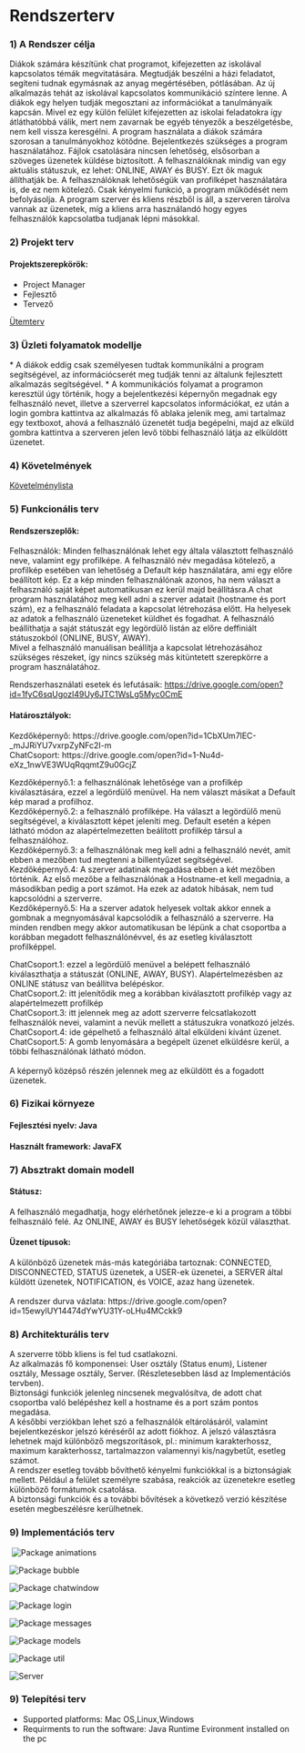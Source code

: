 <h1><strong>Rendszerterv</strong></h1>
<h3><strong>1) A Rendszer célja</strong></h3>
  Diákok számára készítünk chat programot, kifejezetten az iskolával kapcsolatos témák megvitatására. Megtudják beszélni a házi feladatot, segíteni tudnak egymásnak az anyag megértésében, pótlásában. Az új alkalmazás tehát az iskolával kapcsolatos kommunikáció színtere lenne. A diákok egy helyen tudják megosztani az információkat a tanulmányaik kapcsán. Mivel ez egy külön felület kifejezetten az iskolai feladatokra így átláthatóbbá válik, mert nem zavarnak be egyéb tényezők a beszélgetésbe, nem kell vissza keresgélni. A program használata a diákok számára szorosan a tanulmányokhoz kötődne. Bejelentkezés szükséges a program használatához. Fájlok csatolására nincsen lehetőség, elsősorban a szöveges üzenetek küldése biztosított.
A felhasználóknak mindig van egy aktuális státuszuk, ez lehet: ONLINE, AWAY és BUSY. Ezt ők maguk állíthatják be.
A felhasználóknak lehetőségük van profilképet használatára is, de ez nem kötelező. Csak kényelmi funkció, a program működését nem befolyásolja.
A program szerver és kliens részből is áll, a szerveren tárolva vannak az üzenetek, míg a kliens arra használandó hogy egyes felhasználók kapcsolatba tudjanak lépni másokkal.

<h3><strong>2) Projekt terv</strong></h3>
  <h4>Projektszerepkörök:</h4>
  <ul>
  <li>Project Manager</li>
  <li>Fejlesztő</li>
  <li>Tervező</li>
  </ul>

  <a href="https://github.com/afplabor2019/husi/blob/master/Chat%20project/Documents/%C3%BCtemterv.md">Ütemterv</a>
<h3><strong>3) Üzleti folyamatok modellje</strong></h3>
  *  A diákok eddig csak személyesen tudtak kommunikálni a program segítségével, az információcserét meg tudják tenni az  általunk fejlesztett alkalmazás segítségével.
  *  A kommunikációs folyamat a programon keresztül úgy történik, hogy a bejelentkezési képernyőn megadnak egy felhasználó nevet, illetve a szerverrel kapcsolatos információkat, ez után a login gombra kattintva az alkalmazás fő ablaka jelenik meg, ami tartalmaz egy textboxot, ahová a felhasználó üzenetét tudja begépelni, majd az elküld gombra kattintva a szerveren jelen levő többi felhasználó látja az elküldött üzenetet.

<h3><strong>4) Követelmények</strong></h3>
  <a href="https://www.notion.so/67c6af5872ad433f85d5ff384d2307a0?v=b0ec53b48bf8483d954e16908574915b">Követelménylista</a>
<h3><strong>5) Funkcionális terv</strong></h3>
<h4>Rendszerszeplők:</h4>
Felhasználók:
Minden felhasználónak lehet egy általa választott felhasználó neve, valamint egy profilképe. A felhasználó név megadása   kötelező, a profilkép esetében van lehetőség a Default kép használatára, ami egy előre beállított kép. Ez a kép minden felhasználónak   azonos, ha nem választ a felhasználó saját képet automatikusan ez kerül majd beállításra.A chat program használatához meg kell adni a szerver adatait (hostname és port szám), ez a felhasználó feladata a kapcsolat létrehozása előtt. Ha helyesek az adatok a felhasználó üzeneteket küldhet és fogadhat. A felhasználó beállíthatja a saját státuszát egy legördülő listán az előre deffiniált státuszokból (ONLINE, BUSY, AWAY). <br>
Mivel a felhasználó manuálisan beállítja a kapcsolat létrehozásához szükséges részeket, így nincs szükség más kitüntetett szerepkörre a program használatához.<br>

Rendszerhasználati esetek és lefutásaik: https://drive.google.com/open?id=1fyC6sqUgozl49Uy6JTC1WsLg5Myc0CmE
<br>
<h4>Határosztályok:</h4>
Kezdőképernyő: https://drive.google.com/open?id=1CbXUm7lEC-_mJJRiYU7vxrpZyNFc2I-m
<br>
ChatCsoport: https://drive.google.com/open?id=1-Nu4d-eXz_1nwVE3WUqRqqmtZ9u0GcjZ

Kezdőképernyő.1: a felhasználónak lehetősége van a profilkép kiválasztására, ezzel a legördülő menüvel. Ha nem választ másikat a Default kép marad a profilhoz.<br>
Kezdőképernyő.2: a felhasználó profilképe. Ha választ a legördülő menü segítségével, a kiválasztott képet jeleníti meg. Default esetén a képen látható módon az alapértelmezetten beálított profilkép társul a felhasználóhoz.<br>
Kezdőképernyő.3: a felhasználónak meg kell adni a felhasználó nevét, amit ebben a mezőben tud megtenni a billentyűzet segítségével.<br>
Kezdőképernyő.4: A szerver adatinak megadása ebben a két mezőben történik. Az első mezőbe a felhasználónak a Hostname-et kell megadnia, a másodikban pedig a port számot. Ha ezek az adatok hibásak, nem tud kapcsolódni a szerverre.<br>
Kezdőképernyő.5: Ha a szerver adatok helyesek voltak akkor ennek a gombnak a megnyomásával kapcsolódik a felhasználó a szerverre. Ha minden rendben megy akkor automatikusan be lépünk a chat csoportba a korábban megadott felhasználónévvel, és az esetleg kiválasztott profilképpel.<br>

ChatCsoport.1: ezzel a legördülő menüvel a belépett felhasználó kiválaszthatja a státuszát (ONLINE, AWAY, BUSY). Alapértelmezésben az ONLINE státusz van beállítva belépéskor.<br>
ChatCsoport.2: itt jelenítődik meg a korábban kiválasztott profilkép vagy az alapértelmezett profilkép<br>
ChatCsoport.3: itt jelennek meg az adott szerverre felcsatlakozott felhasználók nevei, valamint a nevük mellett a státuszukra vonatkozó jelzés.<br>
ChatCsoport.4: ide gépelhető a felhasználó által elküldeni kívánt üzenet.<br>
ChatCsoport.5: A gomb lenyomására a begépelt üzenet elküldésre kerül, a többi felhasználónak látható módon.<br>
<br>A képernyő középső részén jelennek meg az elküldött és a fogadott üzenetek.



<h3><strong>6) Fizikai környeze</strong></h3>
  <h4>Fejlesztési nyelv: Java</h4>
  <h4>Használt framework: JavaFX</h4> 
<h3><strong>7) Absztrakt domain modell</strong></h3>
<h4>Státusz:</h4> A felhasználó megadhatja, hogy elérhetőnek jelezze-e ki a program a többi felhasználó felé. Az ONLINE, AWAY és BUSY lehetőségek közül választhat.
<h4>Üzenet típusok:</h4> A különböző üzenetek más-más kategóriába tartoznak: CONNECTED, DISCONNECTED, STATUS üzenetek, a USER-ek üzenetei, a SERVER által küldött üzenetek, NOTIFICATION, és VOICE, azaz hang üzenetek.<br>
<br>A rendszer durva vázlata: https://drive.google.com/open?id=15ewylUY14474dYwYU31Y-oLHu4MCckk9

<h3><strong>8) Architekturális terv</strong></h3>
A szerverre több kliens is fel tud csatlakozni.<br>
Az alkalmazás fő komponensei: User osztály (Status enum), Listener osztály, Message osztály, Server. (Részletesebben lásd az Implementációs tervben).<br>
Biztonsági funkciók jelenleg nincsenek megvalósítva, de adott chat csoportba való belépéshez kell a hostname és a port szám pontos megadása.<br>
A későbbi verziókban lehet szó a felhasználók eltárolásáról, valamint bejelentkezéskor jelszó kéréséről az adott fiókhoz. A jelszó választásra lehetnek majd különböző megszorítások, pl.: minimum karakterhossz, maximum karakterhossz, tartalmazzon valamennyi kis/nagybetűt, esetleg számot.<br>
A rendszer esetleg tovább bővíthető kényelmi funkciókkal is a biztonságiak mellett. Például a felület személyre szabása, reakciók az üzenetekre esetleg különböző formátumok csatolása.<br>
A biztonsági funkciók és a további bővítések a következő verzió készítése esetén megbeszélésre kerülhetnek.


<h3><strong>9) Implementációs terv</strong></h3>

​		![Package animations](https://github.com/afplabor2019/husi/blob/master/Chat%20project/Documents/class%20diagram/Package%20animations.png)

![Package bubble](https://github.com/afplabor2019/husi/blob/master/Chat%20project/Documents/class%20diagram/Package%20bubble.png)

![Package chatwindow](https://github.com/afplabor2019/husi/blob/master/Chat%20project/Documents/class%20diagram/Package%20chatwindow.png)

![Package login](https://github.com/afplabor2019/husi/blob/master/Chat%20project/Documents/class%20diagram/Package%20login.png)

![Package messages](https://github.com/afplabor2019/husi/blob/master/Chat%20project/Documents/class%20diagram/Package%20messages.png)

![Package models](https://github.com/afplabor2019/husi/blob/master/Chat%20project/Documents/class%20diagram/Package%20models.png)

![Package util](https://github.com/afplabor2019/husi/blob/master/Chat%20project/Documents/class%20diagram/Package%20util.png)

![Server](https://github.com/afplabor2019/husi/blob/master/Chat%20project/Documents/class%20diagram/Server.png)




<h3><string>9) Telepítési terv</strong></h3>

   * Supported platforms: Mac OS,Linux,Windows
   * Requirments to run the software: Java Runtime Evironment installed on the pc

